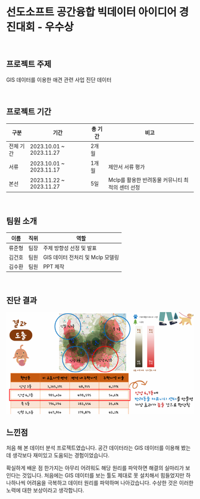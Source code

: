 
# 선도소프트 공간융합 빅데이터 아이디어 경진대회 - 우수상

<br>

## 프로젝트 주제
GIS 데이터를 이용한 애견 관련 사업 진단 데이터

<br>

## 프로젝트 기간
| 구분 | 기간 | 총 기간 | 비고 |
| -- | -- | -- | -- |
| 전체 기간 | 2023.10.01 ~ 2023.11.27 | 2개월 |  |
| 서류 | 2023.10.01 ~ 2023.11.17 | 1개월 | 제안서 서류 평가 |
| 본선 | 2023.11.22 ~ 2023.11.27 | 5일 | Mclp를 활용한 반려동물 커뮤니티 최적의 센터 선정 |

<br>

## 팀원 소개

| 이름   | 직위                  | 역할                       |
|---------|------------------------|-----------------------------|
|  류준형  | 팀장     | 주제 방향성 선정 및 발표  |
| 김건호   | 팀원    | GIS 데이터 전처리 및 Mclp 모델링         |
| 김수환   | 팀원   | PPT 제작            |

<br>

## 진단 결과
![진단 결과](img/result.png)

## 느낀점
처음 해 본 데이터 분석 프로젝트였습니다. 공간 데이터라는 GIS 데이터를 이용해 봤는데 생각보다 재미있고 도움되는 경험이었습니다.

확실하게 배운 점 한가지는 아무리 어려워도 해당 원리를 파악하면 해결의 실마리가 보인다는 것입니다. 처음에는 GIS 데이터를 보는 툴도 제대로 못 설치해서 힘들었지만 하나하나씩 어려움을 극복하고 데이터 원리를 파악하며 나아갔습니다. 수상한 것은 이러한 노력에 대한 보상이라고 생각합니다.

